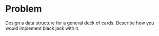 # Problem
Design a data structure for a general deck of cards.
Describe how you would implement black jack with it.